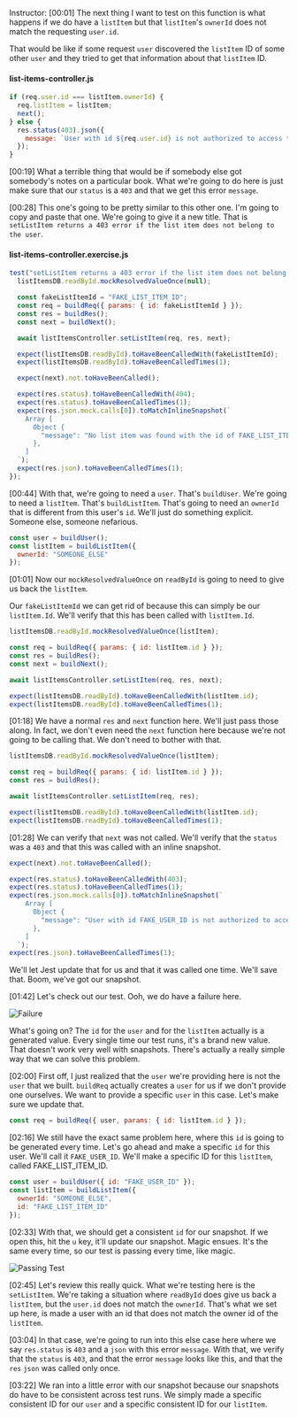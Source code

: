 Instructor: [00:01] The next thing I want to test on this function is what happens if we do have a `listItem` but that `listItem`'s `ownerId` does not match the requesting `user.id`.

That would be like if some request `user` discovered the `listItem` ID of some other `user` and they tried to get that information about that `listItem` ID.

#### list-items-controller.js

```javascript
if (req.user.id === listItem.ownerId) {
  req.listItem = listItem;
  next();
} else {
  res.status(403).json({
    message: `User with id ${req.user.id} is not authorized to access the list item ${id}`
  });
}
```

[00:19] What a terrible thing that would be if somebody else got somebody's notes on a particular book. What we're going to do here is just make sure that our `status` is a `403` and that we get this error `message`.

[00:28] This one's going to be pretty similar to this other one. I'm going to copy and paste that one. We're going to give it a new title. That is `setListItem returns a 403 error if the list item does not belong to the user`.

#### list-items-controller.exercise.js

```javascript
test("setListItem returns a 403 error if the list item does not belong to the user", async () => {
  listItemsDB.readById.mockResolvedValueOnce(null);

  const fakeListItemId = "FAKE_LIST_ITEM_ID";
  const req = buildReq({ params: { id: fakeListItemId } });
  const res = buildRes();
  const next = buildNext();

  await listItemsController.setListItem(req, res, next);

  expect(listItemsDB.readById).toHaveBeenCalledWith(fakeListItemId);
  expect(listItemsDB.readById).toHaveBeenCalledTimes(1);

  expect(next).not.toHaveBeenCalled();

  expect(res.status).toHaveBeenCalledWith(404);
  expect(res.status).toHaveBeenCalledTimes(1);
  expect(res.json.mock.calls[0]).toMatchInlineSnapshot(`
    Array [
      Object {
        "message": "No list item was found with the id of FAKE_LIST_ITEM_ID",
      },
    ]
  `);
  expect(res.json).toHaveBeenCalledTimes(1);
});
```

[00:44] With that, we're going to need a `user`. That's `buildUser`. We're going to need a `listItem`. That's `buildListItem`. That's going to need an `ownerId` that is different from this user's `id`. We'll just do something explicit. Someone else, someone nefarious.

```javascript
const user = buildUser();
const listItem = buildListItem({
  ownerId: "SOMEONE_ELSE"
});
```

[01:01] Now our `mockResolvedValueOnce` on `readById` is going to need to give us back the `listItem`.

Our `fakeListItemId` we can get rid of because this can simply be our `listItem.Id`. We'll verify that this has been called with `listItem.Id`.

```javascript
listItemsDB.readById.mockResolvedValueOnce(listItem);

const req = buildReq({ params: { id: listItem.id } });
const res = buildRes();
const next = buildNext();

await listItemsController.setListItem(req, res, next);

expect(listItemsDB.readById).toHaveBeenCalledWith(listItem.id);
expect(listItemsDB.readById).toHaveBeenCalledTimes(1);
```

[01:18] We have a normal `res` and `next` function here. We'll just pass those along. In fact, we don't even need the `next` function here because we're not going to be calling that. We don't need to bother with that.

```javascript
listItemsDB.readById.mockResolvedValueOnce(listItem);

const req = buildReq({ params: { id: listItem.id } });
const res = buildRes();

await listItemsController.setListItem(req, res);

expect(listItemsDB.readById).toHaveBeenCalledWith(listItem.id);
expect(listItemsDB.readById).toHaveBeenCalledTimes(1);
```

[01:28] We can verify that `next` was not called. We'll verify that the `status` was a `403` and that this was called with an inline snapshot.

```javascript
expect(next).not.toHaveBeenCalled();

expect(res.status).toHaveBeenCalledWith(403);
expect(res.status).toHaveBeenCalledTimes(1);
expect(res.json.mock.calls[0]).toMatchInlineSnapshot(`
    Array [
      Object {
        "message": "User with id FAKE_USER_ID is not authorized to access the list item FAKE_LIST_ITEM_ID",
      },
    ]
  `);
expect(res.json).toHaveBeenCalledTimes(1);
```

We'll let Jest update that for us and that it was called one time. We'll save that. Boom, we've got our snapshot.

[01:42] Let's check out our test. Ooh, we do have a failure here.

![Failure](https://res.cloudinary.com/dg3gyk0gu/image/upload/v1575572535/transcript-images/17_scikit-learn-test-controller-unauthorized-case-failure.jpg)

What's going on? The `id` for the `user` and for the `listItem` actually is a generated value. Every single time our test runs, it's a brand new value. That doesn't work very well with snapshots. There's actually a really simple way that we can solve this problem.

[02:00] First off, I just realized that the `user` we're providing here is not the `user` that we built. `buildReq` actually creates a `user` for us if we don't provide one ourselves. We want to provide a specific `user` in this case. Let's make sure we update that.

```javascript
const req = buildReq({ user, params: { id: listItem.id } });
```

[02:16] We still have the exact same problem here, where this `id` is going to be generated every time. Let's go ahead and make a specific `id` for this user. We'll call it `FAKE_USER_ID`. We'll make a specific ID for this `listItem`, called FAKE_LIST_ITEM_ID.

```javascript
const user = buildUser({ id: "FAKE_USER_ID" });
const listItem = buildListItem({
  ownerId: "SOMEONE_ELSE",
  id: "FAKE_LIST_ITEM_ID"
});
```

[02:33] With that, we should get a consistent `id` for our snapshot. If we open this, hit the `u` key, it'll update our snapshot. Magic ensues. It's the same every time, so our test is passing every time, like magic.

![Passing Test](https://res.cloudinary.com/dg3gyk0gu/image/upload/v1575572533/transcript-images/17_scikit-learn-test-controller-unauthorized-case-passing.jpg)

[02:45] Let's review this really quick. What we're testing here is the `setListItem`. We're taking a situation where `readById` does give us back a `listItem`, but the `user.id` does not match the `ownerId`. That's what we set up here, is made a user with an id that does not match the owner id of the `listItem`.

[03:04] In that case, we're going to run into this else case here where we say `res.status` is `403` and a `json` with this error `message`. With that, we verify that the `status` is `403`, and that the error `message` looks like this, and that the `res` `json` was called only once.

[03:22] We ran into a little error with our snapshot because our snapshots do have to be consistent across test runs. We simply made a specific consistent ID for our `user` and a specific consistent ID for our `listItem`.
